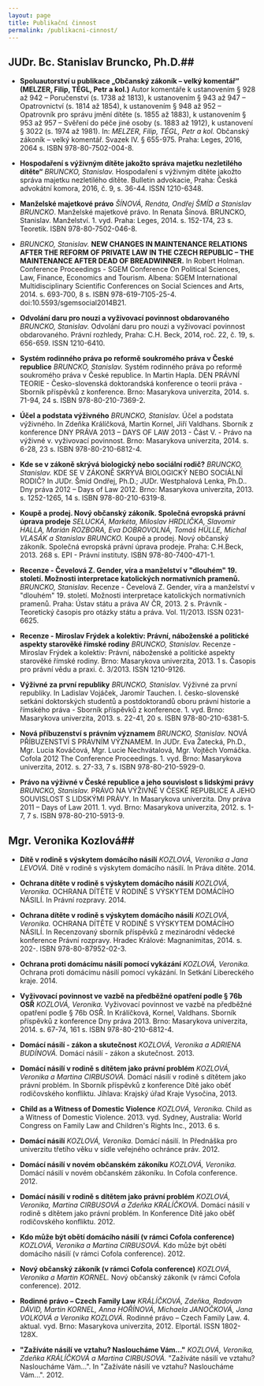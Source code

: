 ```yaml
---
layout: page
title: Publikační činnost
permalink: /publikacni-cinnost/
---
```


## <a name="bruncko"></a>JUDr. Bc. Stanislav Bruncko, Ph.D.##

- **Spoluautorství u publikace „Občanský zákoník – velký komentář“ (MELZER, Filip, TÉGL, Petr a kol.)**
Autor komentáře k ustanovením § 928 až 942 – Poručenství (s. 1738 až 1813), k ustanovením § 943 až 947 – Opatrovnictví (s. 1814 až 1854), k ustanovením § 948 až 952 – Opatrovník pro správu jmění dítěte (s. 1855 až 1883), k ustanovením § 953 až 957 – Svěření do péče jiné osoby (s. 1883 až 1912), k ustanovení § 3022 (s. 1974 až 1981). In: *MELZER, Filip, TÉGL, Petr a kol.* Občanský zákoník – velký komentář. Svazek IV. § 655-975. Praha: Leges, 2016, 2064 s. ISBN 978-80-7502-004-8.

- **Hospodaření s výživným dítěte jakožto správa majetku nezletilého dítěte“**
*BRUNCKO, Stanislav.* Hospodaření s výživným dítěte jakožto správa majetku nezletilého dítěte. Bulletin advokacie, Praha: Česká advokátní komora, 2016, č. 9, s. 36-44. ISSN 1210-6348.

- **Manželské majetkové právo**
*ŠÍNOVÁ, Renáta, Ondřej ŠMÍD a Stanislav BRUNCKO*. Manželské majetkové právo. In Renata Šínová. BRUNCKO, Stanislav. Manželství. 1. vyd. Praha: Leges, 2014. s. 152-174, 23 s. Teoretik. ISBN 978-80-7502-046-8. 

- *BRUNCKO, Stanislav.* **NEW CHANGES IN MAINTENANCE RELATIONS AFTER THE REFORM OF PRIVATE LAW IN THE CZECH REPUBLIC – THE MAINTENANCE AFTER DEAD OF BREADWINNER.** In Robert Holman. Conference Proceedings - SGEM Conference On Political Sciences, Law, Finance, Economics and Tourism. Albena: SGEM International Multidisciplinary Scientific Conferences on Social Sciences and Arts, 2014. s. 693-700, 8 s. ISBN 978-619-7105-25-4. doi:10.5593/sgemsocial2014B21. 

- **Odvolání daru pro nouzi a vyživovací povinnost obdarovaného**
*BRUNCKO, Stanislav.* Odvolání daru pro nouzi a vyživovací povinnost obdarovaného. Právní rozhledy, Praha: C.H. Beck, 2014, roč. 22, č. 19, s. 656-659. ISSN 1210-6410. 

- **Systém rodinného práva po reformě soukromého práva v České republice**
*BRUNCKO, Stanislav.* Systém rodinného práva po reformě soukromého práva v České republice. In Martin Hapla. DEN PRÁVNÍ TEORIE - Česko-slovenská doktorandská konference o teorii práva - Sborník příspěvků z konference. Brno: Masarykova univerzita, 2014. s. 71-94, 24 s. ISBN 978-80-210-7369-2. 

- **Účel a podstata výživného**
*BRUNCKO, Stanislav.* Účel a podstata výživného. In Zdeňka Králíčková, Martin Kornel, Jiří Valdhans. Sborník z konference DNY PRÁVA 2013 – DAYS OF LAW 2013 - Část V. - Právo na výživné v. vyživovací povinnost. Brno: Masarykova univerzita, 2014. s. 6-28, 23 s. ISBN 978-80-210-6812-4. 

- **Kde se v zákoně skrývá biologický nebo sociální rodič?**
*BRUNCKO, Stanislav.* KDE SE V ZÁKONĚ SKRÝVÁ BIOLOGICKÝ NEBO SOCIÁLNÍ RODIČ? In JUDr. Šmíd Ondřej, Ph.D.; JUDr. Westphalová Lenka, Ph.D.. Dny práva 2012 – Days of Law 2012. Brno: Masarykova univerzita, 2013. s. 1252-1265, 14 s. ISBN 978-80-210-6319-8. 

- **Koupě a prodej. Nový občanský zákoník. Společná evropská právní úprava prodeje**
*SELUCKÁ, Markéta, Miloslav HRDLIČKA, Slavomír HALLA, Marián ROZBORA, Eva DOBROVOLNÁ, Tomáš HÜLLE, Michal VLASÁK a Stanislav BRUNCKO.* Koupě a prodej. Nový občanský zákoník. Společná evropská právní úprava prodeje. Praha: C.H.Beck, 2013. 268 s. EPI - Právní instituty. ISBN 978-80-7400-471-1. 

- **Recenze - Čevelová Z. Gender, víra a manželství v "dlouhém" 19. století. Možnosti interpretace katolických normativních pramenů.** 
*BRUNCKO, Stanislav.* Recenze - Čevelová Z. Gender, víra a manželství v "dlouhém" 19. století. Možnosti interpretace katolických normativních pramenů. Praha: Ústav státu a práva AV ČR, 2013. 2 s. Právník - Teoretický časopis pro otázky státu a práva. Vol. 11/2013. ISSN 0231-6625. 

- **Recenze - Miroslav Frýdek a kolektiv: Právní, náboženské a politické aspekty starověké římské rodiny**
*BRUNCKO, Stanislav.* Recenze - Miroslav Frýdek a kolektiv: Právní, náboženské a politické aspekty starověké římské rodiny. Brno: Masarykova univerzita, 2013. 1 s. Časopis pro právní vědu a praxi. č. 3/2013. ISSN 1210-9126. 

- **Výživné za první republiky**
*BRUNCKO, Stanislav.* Výživné za první republiky. In Ladislav Vojáček, Jaromír Tauchen. I. česko-slovenské setkání doktorských studentů a postdoktorandů oboru právní historie a římského práva - Sborník příspěvků z konference. 1. vyd. Brno: Masarykova univerzita, 2013. s. 22-41, 20 s. ISBN 978-80-210-6381-5. 

- **Nová příbuzenství s právním významem**
*BRUNCKO, Stanislav.* NOVÁ PŘÍBUZENSTVÍ S PRÁVNÍM VÝZNAMEM. In JUDr. Eva Žatecká, Ph.D., Mgr. Lucia Kováčová, Mgr. Lucie Nechvátalová, Mgr. Vojtěch Vomáčka. Cofola 2012 The Conference Proceedings. 1. vyd. Brno: Masarykova univerzita, 2012. s. 27-33, 7 s. ISBN 978-80-210-5929-0. 

- **Právo na výživné v České republice a jeho souvislost s lidskými právy**
*BRUNCKO, Stanislav.* PRÁVO NA VÝŽIVNÉ V ČESKÉ REPUBLICE A JEHO SOUVISLOST S LIDSKÝMI PRÁVY. In Masarykova univerzita. Dny práva 2011 – Days of Law 2011. 1. vyd. Brno: Masarykova univerzita, 2012. s. 1-7, 7 s. ISBN 978-80-210-5913-9. 



## <a name="kozlova"></a>Mgr. Veronika Kozlová##

- **Dítě v rodině s výskytem domácího násilí**
*KOZLOVÁ, Veronika a Jana LEVOVÁ.* Dítě v rodině s výskytem domácího násilí. In Práva dítěte. 2014. 

- **Ochrana dítěte v rodině s výskytem domácího násilí**
*KOZLOVÁ, Veronika.* OCHRANA DÍTĚTE V RODINĚ S VÝSKYTEM DOMÁCÍHO NÁSILÍ. In Právní rozpravy. 2014. 

- **Ochrana dítěte v rodině s výskytem domácího násilí**
*KOZLOVÁ, Veronika.* OCHRANA DÍTĚTE V RODINĚ S VÝSKYTEM DOMÁCÍHO NÁSILÍ. In Recenzovaný sborník příspěvků z mezinárodní vědecké konference Právní rozpravy. Hradec Králové: Magnanimitas, 2014. s. 202-. ISBN 978-80-87952-02-3. 

- **Ochrana proti domácímu násilí pomocí vykázání**
*KOZLOVÁ, Veronika.* Ochrana proti domácímu násilí pomocí vykázání. In Setkání Libereckého kraje. 2014. 

- **Vyživovací povinnost ve vazbě na předběžné opatření podle § 76b OSŘ**
*KOZLOVÁ, Veronika.* Vyživovací povinnost ve vazbě na předběžné opatření podle § 76b OSŘ. In Králíčková, Kornel, Valdhans. Sborník příspěvků z konference Dny práva 2013. Brno: Masarykova univerzita, 2014. s. 67-74, 161 s. ISBN 978-80-210-6812-4. 

- **Domácí násilí - zákon a skutečnost**
*KOZLOVÁ, Veronika a ADRIENA BUDÍNOVÁ.* Domácí násilí - zákon a skutečnost. 2013. 

- **Domácí násilí v rodině s dítětem jako právní problém**
*KOZLOVÁ, Veronika a Martina CIRBUSOVÁ.* Domácí násilí v rodině s dítětem jako právní problém. In Sborník příspěvků z konference Dítě jako oběť rodičovského konfliktu. Jihlava: Krajský úřad Kraje Vysočina, 2013. 

- **Child as a Witness of Domestic Violence**
*KOZLOVÁ, Veronika.* Child as a Witness of Domestic Violence. 2013. vyd. Sydney, Australia: World Congress on Family Law and Children's Rights Inc., 2013. 6 s. 

- **Domácí násilí**
*KOZLOVÁ, Veronika.* Domácí násilí. In Přednáška pro univerzitu třetího věku v sídle veřejného ochránce práv. 2012. 

- **Domácí násilí v novém občanském zákoníku**
*KOZLOVÁ, Veronika.* Domácí násilí v novém občanském zákoníku. In Cofola conference. 2012. 

- **Domácí násilí v rodině s dítětem jako právní problém**
*KOZLOVÁ, Veronika, Martina CIRBUSOVÁ a Zdeňka KRÁLÍČKOVÁ.* Domácí násilí v rodině s dítětem jako právní problém. In Konference Dítě jako oběť rodičovského konfliktu. 2012. 

- **Kdo může být obětí domácího násilí (v rámci Cofola conference)**
*KOZLOVÁ, Veronika a Martina CIRBUSOVÁ.* Kdo může být obětí domácího násilí (v rámci Cofola conference). 2012. 

- **Nový občanský zákoník (v rámci Cofola conference)**
*KOZLOVÁ, Veronika a Martin KORNEL.* Nový občanský zákoník (v rámci Cofola conference). 2012. 

- **Rodinné právo – Czech Family Law**
*KRÁLÍČKOVÁ, Zdeňka, Radovan DÁVID, Martin KORNEL, Anna HOŘÍNOVÁ, Michaela JANOČKOVÁ, Jana VOLKOVÁ a Veronika KOZLOVÁ.* Rodinné právo – Czech Family Law. 4. aktual. vyd. Brno: Masarykova univerzita, 2012. Elportál. ISSN 1802-128X. 

- **"Zažíváte násilí ve vztahu? Nasloucháme Vám..."**
*KOZLOVÁ, Veronika, Zdeňka KRÁLÍČKOVÁ a Martina CIRBUSOVÁ.* "Zažíváte násilí ve vztahu? Nasloucháme Vám...". In "Zažíváte násilí ve vztahu? Nasloucháme Vám...". 2012. 

